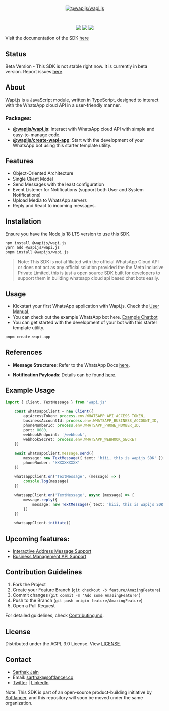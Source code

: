 <div align="center">
<br />
<p align="center">
<a href="https://javascript.wapikit.com"><img src="https://mintlify.s3-us-west-1.amazonaws.com/na-730c8179/assets/banner.svg" alt="@wapijs/wapi.js" /></a>
</p>
<br />
<p>
  <a href="/"><img src="https://img.shields.io/badge/node.js-6DA55F?style=for-the-badge&logo=node.js&logoColor=white" /></a>
  <a href="https://www.npmjs.com/package/@wapijs/wapi.js"><img src="https://img.shields.io/badge/NPM-%23000000.svg?style=for-the-badge&logo=npm&logoColor=white" /></a>
  <a href=""><img src="https://img.shields.io/badge/typescript-%23007ACC.svg?style=for-the-badge&logo=typescript&logoColor=white" /></a>
</p>
</div>

Visit the documentation of the SDK [here](https://javascript.wapikit.com)

## Status

Beta Version - This SDK is not stable right now. It is currently in beta version. Report issues [here](https://github.com/sarthakjdev/wapi.js/issues).

## About

Wapi.js is a JavaScript module, written in TypeScript, designed to interact with the WhatsApp cloud API in a user-friendly manner.

### Packages:

- [**@wapijs/wapi.js**]('/packages/wapi.js'): Interact with WhatsApp cloud API with simple and easy-to-manage code.
- [**@wapijs/create-wapi-app**]('/packages/create-wapi-app): Start with the development of your WhatsApp bot using this starter template utility.

## Features

- Object-Oriented Architecture
- Single Client Model
- Send Messages with the least configuration
- Event Listener for Notifications (support both User and System Notifications)
- Upload Media to WhatsApp servers
- Reply and React to incoming messages.

## Installation

Ensure you have the Node.js 18 LTS version to use this SDK.

```sh
npm install @wapijs/wapi.js
yarn add @wapijs/wapi.js
pnpm install @wapijs/wapi.js
```

> Note: This SDK is not affiliated with the official WhatsApp Cloud API or does not act as any official solution provided the the Meta Inclusive Private Limited, this is just a open source SDK built for developers to support them in building whatsapp cloud api based chat bots easily.

## Usage

- Kickstart your first WhatsApp application with Wapi.js. Check the [User Manual](./USER_MANUAL.md).
- You can check out the example WhatsApp bot here. [Example Chatbot](./packages/example-chat-bot/)
- You can get started with the development of your bot with this starter template utility.

```sh
pnpm create-wapi-app
```

## References

- **Message Structures**: Refer to the WhatsApp Docs [here](https://developers.facebook.com/docs/whatsapp/cloud-api/reference/messages).

- **Notification Payloads**: Details can be found [here](https://developers.facebook.com/docs/whatsapp/cloud-api/webhooks/components).

## Example Usage

```typescript
import { Client, TextMessage } from 'wapi.js'

	const whatsappClient = new Client({
		apiAccessToken: process.env.WHATSAPP_API_ACCESS_TOKEN,
		businessAccountId: process.env.WHATSAPP_BUSINESS_ACCOUNT_ID,
		phoneNumberId: process.env.WHATSAPP_PHONE_NUMBER_ID,
		port: 8080,
		webhookEndpoint: '/webhook',
		webhookSecret: process.env.WHATSAPP_WEBHOOK_SECRET
	})

	await whatsappClient.message.send({
		message: new TextMessage({ text: 'hiii, this is wapijs SDK' }),
		phoneNumber: 'XXXXXXXXXX'
	})

	whatsappClient.on('TextMessage', (message) => {
		console.log(message)
	})

	whatsappClient.on('TextMessage', async (message) => {
		message.reply({
			message: new TextMessage({ text: 'hiii, this is wapijs SDK' }),,
		})
	})

	whatsappClient.initiate()
```

## Upcoming features:

- [Interactive Address Message Support](https://developers.facebook.com/docs/whatsapp/cloud-api/messages/address-messages)
- [Business Management API Support](https://developers.facebook.com/docs/whatsapp/business-management-api)

## Contribution Guidelines

1. Fork the Project
2. Create your Feature Branch (`git checkout -b feature/AmazingFeature`)
3. Commit changes (`git commit -m 'Add some AmazingFeature'`)
4. Push to the Branch (`git push origin feature/AmazingFeature`)
5. Open a Pull Request

For detailed guidelines, check [Contributing.md](./CONTRIBUTING.md).

## License

Distributed under the AGPL 3.0 License. View [LICENSE](./LICENSE).

## Contact

- [Sarthak Jain](https://sarthakjdev.com)
- Email: sarthak@softlancer.co
- [Twitter](https://twitter.com/sarthakjdev) | [LinkedIn](https://www.linkedin.com/in/sarthakjdev)

Note: This SDK is part of an open-source product-building initiative by [Softlancer](https://github.com/softlancerhq), and this repository will soon be moved under the same organization.
